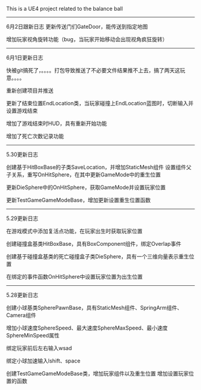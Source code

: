 This is a UE4 project related to the balance ball

----------------
6月2日跟新日志
更新传送门们GateDoor，能传送到指定地图

增加玩家视角旋转功能（bug，当玩家开始移动会出现视角疯狂旋转）

----------------
6月1日更新日志

快被git搞死了，。。。。打包导致推送了不必要文件结果推不上去，搞了两天这玩意。。。。

重新创建项目并推送

更新了结束位置EndLocation类，当玩家碰撞上EndLocation蓝图时，切断输入并设置游戏结束

增加了游戏结束时HUD，具有重新开始功能

增加了死亡次数记录功能

----------------
5.30更新日志

创建基于HitBoxBase的子类SaveLocation，并增加StaticMesh组件
设置组件父子关系，重写OnHitSphere，在其中更新GameMode中的重生位置

更新DieSphere中的OnHitSphere，获取GameMode并设置玩家位置

更新TestGameGameModeBase，增加更新设置重生位置函数

----------------
5.29更新日志

在游戏模式中添加复活点功能，在玩家出生时获取玩家位置

创建碰撞盒基类HitBoxBase，具有BoxComponent组件，绑定Overlap事件

创建基于碰撞盒基类的死亡碰撞盒子类DieSphere，具有一个三维向量表示重生位置

在绑定的事件函数OnHitSphere中设置玩家位置为出生位置

----------------
5.28更新日志

创建小球基类SpherePawnBase，具有StaticMesh组件、SpringArm组件、Camera组件

增加小球速度SphereSpeed、最大速度SphereMaxSpeed、最小速度SphereMinSpeed属性

绑定玩家前后左右输入wsad

绑定小球加速输入lshift、space

创建TestGameGameModeBase类，增加玩家组件以及重生位置
增加设置玩家位置的函数

